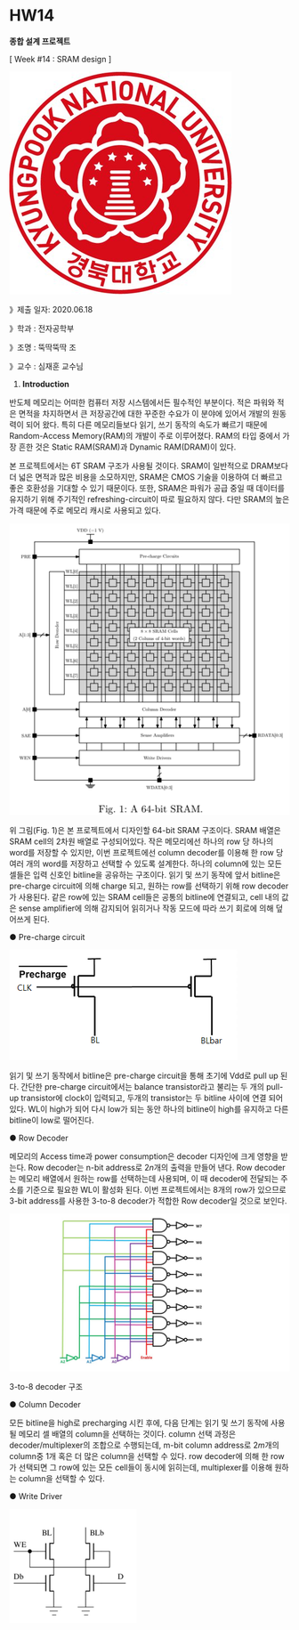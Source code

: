 # HW14

**종합 설계 프로젝트**

[ Week #14 : SRAM design ]

![HW14%20e69cc25ab07b4c8db75edf52369b8406/image132.jpeg](HW14%20e69cc25ab07b4c8db75edf52369b8406/image132.jpeg)

》제출 일자: 2020.06.18

》학과 : 전자공학부

》조명 : 뚝딱뚝딱 조

》교수 : 심재훈 교수님

1. **Introduction**

반도체 메모리는 어떠한 컴퓨터 저장 시스템에서든 필수적인 부분이다. 적은 파워와 적은 면적을 차지하면서 큰 저장공간에 대한 꾸준한 수요가 이 분야에 있어서 개발의 원동력이 되어 왔다. 특히 다른 메모리들보다 읽기, 쓰기 동작의 속도가 빠르기 때문에 Random-Access Memory(RAM)의 개발이 주로 이루어졌다. RAM의 타입 중에서 가장 흔한 것은 Static RAM(SRAM)과 Dynamic RAM(DRAM)이 있다.

본 프로젝트에서는 6T SRAM 구조가 사용될 것이다. SRAM이 일반적으로 DRAM보다 더 넓은 면적과 많은 비용을 소모하지만, SRAM은 CMOS 기술을 이용하여 더 빠르고 좋은 호환성을 기대할 수 있기 때문이다. 또한, SRAM은 파워가 공급 중일 때 데이터를 유지하기 위해 주기적인 refreshing-circuit이 따로 필요하지 않다. 다만 SRAM의 높은 가격 때문에 주로 메모리 캐시로 사용되고 있다.

![HW14%20e69cc25ab07b4c8db75edf52369b8406/image133.bmp](HW14%20e69cc25ab07b4c8db75edf52369b8406/image133.bmp)

위 그림(Fig. 1)은 본 프로젝트에서 디자인할 64-bit SRAM 구조이다. SRAM 배열은 SRAM cell의 2차원 배열로 구성되어있다. 작은 메모리에선 하나의 row 당 하나의 word를 저장할 수 있지만, 이번 프로젝트에선 column decoder를 이용해 한 row 당 여러 개의 word를 저장하고 선택할 수 있도록 설계한다. 하나의 column에 있는 모든 셀들은 입력 신호인 bitline을 공유하는 구조이다. 읽기 및 쓰기 동작에 앞서 bitline은 pre-charge circuit에 의해 charge 되고, 원하는 row를 선택하기 위해 row decoder가 사용된다. 같은 row에 있는 SRAM cell들은 공통의 bitline에 연결되고, cell 내의 값은 sense amplifier에 의해 감지되어 읽히거나 작동 모드에 따라 쓰기 회로에 의해 덮어쓰게 된다.

● Pre-charge circuit

![HW14%20e69cc25ab07b4c8db75edf52369b8406/image134.bmp](HW14%20e69cc25ab07b4c8db75edf52369b8406/image134.bmp)

읽기 및 쓰기 동작에서 bitline은 pre-charge circuit을 통해 초기에 Vdd로 pull up 된다. 간단한 pre-charge circuit에서는 balance transistor라고 불리는 두 개의 pull-up transistor에 clock이 입력되고, 두개의 transistor는 두 bitline 사이에 연결 되어 있다. WL이 high가 되어 다시 low가 되는 동안 하나의 bitline이 high를 유지하고 다른 bitline이 low로 떨어진다.

● Row Decoder

메모리의 Access time과 power consumption은 decoder 디자인에 크게 영향을 받는다. Row decoder는 n-bit address로 2*n*개의 출력을 만들어 낸다. Row decoder는 메모리 배열에서 원하는 row를 선택하는데 사용되며, 이 때 decoder에 전달되는 주소를 기준으로 필요한 WL이 활성화 된다. 이번 프로젝트에서는 8개의 row가 있으므로 3-bit address를 사용한 3-to-8 decoder가 적합한 Row decoder일 것으로 보인다.

![HW14%20e69cc25ab07b4c8db75edf52369b8406/image135.jpeg](HW14%20e69cc25ab07b4c8db75edf52369b8406/image135.jpeg)

3-to-8 decoder 구조

● Column Decoder

모든 bitline을 high로 precharging 시킨 후에, 다음 단계는 읽기 및 쓰기 동작에 사용될 메모리 셀 배열의 column을 선택하는 것이다. column 선택 과정은 decoder/multiplexer의 조합으로 수행되는데, m-bit column address로 2*m*개의 column중 1개 혹은 더 많은 column을 선택할 수 있다. row decoder에 의해 한 row가 선택되면 그 row에 있는 모든 cell들이 동시에 읽히는데, multiplexer를 이용해 원하는 column을 선택할 수 있다.

● Write Driver

![HW14%20e69cc25ab07b4c8db75edf52369b8406/image136.bmp](HW14%20e69cc25ab07b4c8db75edf52369b8406/image136.bmp)